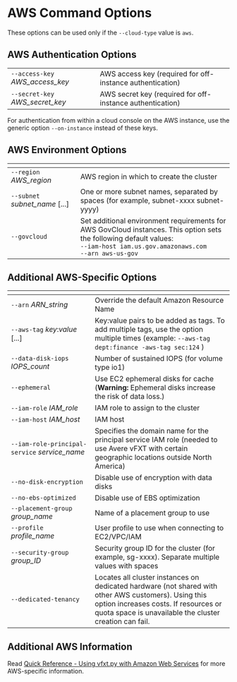 # AWS Command Options

These options can be used only if the `--cloud-type` value is `aws`.

## AWS Authentication Options

| | |
| ---------- | ------------------ |
| `--access-key` *AWS_access_key* | AWS access key (required for off-instance authentication) |
| `--secret-key` *AWS_secret_key* | AWS secret key (required for off-instance authentication) |

For authentication from within a cloud console on the AWS instance, use the generic option `--on-instance` instead of these keys.

## AWS Environment Options

| <img width=300/> | |
| ----------------------- | ------------------ |
| `--region` *AWS_region* | AWS region in which to create the cluster |
| `--subnet` *subnet_name* [...] | One or more subnet names, separated by spaces (for example, subnet-xxxx subnet-yyyy) |
| `--govcloud` | Set additional environment requirements for AWS GovCloud instances. This option sets the following default values: <br/> `--iam-host iam.us.gov.amazonaws.com` <br/> `--arn aws-us-gov` |

## Additional AWS-Specific Options

| <img width=600/> | |
| ---------- | ------------------ |
| `--arn` *ARN_string* | Override the default Amazon Resource Name  |
| `--aws-tag` *key*:*value* [...] | Key:value pairs to be added as tags. To add multiple tags, use the option multiple times (example: `--aws-tag dept:finance -aws-tag sec:124` ) |
| `--data-disk-iops` *IOPS_count* | Number of sustained IOPS (for volume type io1) |
| `--ephemeral` | Use EC2 ephemeral disks for cache (**Warning:** Ephemeral disks increase the risk of data loss.) |
| `--iam-role` *IAM_role* | IAM role to assign to the cluster |
| `--iam-host` *IAM_host* | IAM host |
| `--iam-role-principal-service` *service_name* | Specifies the domain name for the principal service IAM role (needed to use Avere vFXT with certain geographic locations outside North America) |
| `--no-disk-encryption` | Disable use of encryption with data disks |
| `--no-ebs-optimized`  | Disable use of EBS optimization |
| `--placement-group` *group_name* | Name of a placement group to use |
| `--profile` *profile_name* | User profile to use when connecting to EC2/VPC/IAM |
 `--security-group` *group_ID* | Security group ID for the cluster (for example, sg-xxxx). Separate multiple values with spaces |
| `--dedicated-tenancy`  | Locates all cluster instances on dedicated hardware (not shared with other AWS customers). Using this option increases costs. If resources or quota space is unavailable the cluster creation can fail.  |

## Additional AWS Information

Read [Quick Reference - Using vfxt.py with Amazon Web Services](aws_reference.md) for more AWS-specific information.
